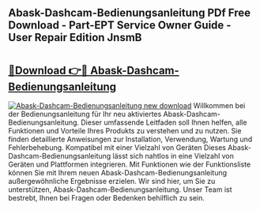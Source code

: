 ## Abask-Dashcam-Bedienungsanleitung PDf Free Download - Part-EPT Service Owner Guide - User Repair Edition JnsmB

# <h2><a href="http://df1k4xt.blite.top/?on=Abask-Dashcam-Bedienungsanleitung">🔗Download 👉🔴 Abask-Dashcam-Bedienungsanleitung</a></h2>

[![Abask-Dashcam-Bedienungsanleitung new download](https://i.imgur.com/lujVjoI.png)](http://df1k4xt.blite.top/?on=Abask-Dashcam-Bedienungsanleitung)
Willkommen bei der Bedienungsanleitung für Ihr neu aktiviertes Abask-Dashcam-Bedienungsanleitung. Dieser umfassende Leitfaden soll Ihnen helfen, alle Funktionen und Vorteile Ihres Produkts zu verstehen und zu nutzen. Sie finden detaillierte Anweisungen zur Installation, Verwendung, Wartung und Fehlerbehebung. Kompatibel mit einer Vielzahl von Geräten Dieses Abask-Dashcam-Bedienungsanleitung lässt sich nahtlos in eine Vielzahl von Geräten und Plattformen integrieren. Mit Funktionen wie der Funktionsliste können Sie mit Ihrem neuen Abask-Dashcam-Bedienungsanleitung außergewöhnliche Ergebnisse erzielen. Wir sind hier, um Sie zu unterstützen, Abask-Dashcam-Bedienungsanleitung. Unser Team ist bestrebt, Ihnen bei Fragen oder Bedenken behilflich zu sein.
